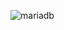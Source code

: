 ![mariadb](https://cloud.githubusercontent.com/assets/8342133/7533594/5f8aa77a-f590-11e4-8b63-9bcec74ed356.png)
